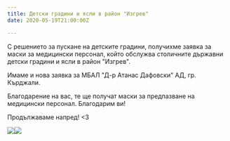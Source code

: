 ```yaml
---
title: Детски градини и ясли в район "Изгрев"
date: 2020-05-19T21:00:00Z

---
```

С решението за пускане на детските градини, получихме заявка за маски за медицински персонал, който обслужва столичните държавни детски градини и ясли в район "Изгрев". 

Имаме и нова заявка за МБАЛ "Д-р Атанас Дафовски" АД, гр. Кърджали.

Благодарение на вас, те ще получат маски за предпазване на медицински персонал. Благодарим ви!

Продължаваме напред! <3

![](/images/76359ed065b861b1a909dd55927ded3b.jpeg)![](/images/03e3e9734fea4bf39c7d704d0831284f.jpeg)